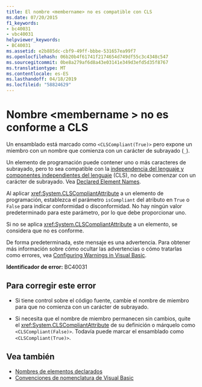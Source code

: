```yaml
---
title: El nombre <membername> no es compatible con CLS
ms.date: 07/20/2015
f1_keywords:
- bc40031
- vbc40031
helpviewer_keywords:
- BC40031
ms.assetid: e2b885dc-cbf9-49ff-bbbe-531657ea99f7
ms.openlocfilehash: 06b20b4f61741f2174654d749df55c3c4348c547
ms.sourcegitcommit: 0be8a279af6d8a43e03141e349d3efd5d35f8767
ms.translationtype: MT
ms.contentlocale: es-ES
ms.lasthandoff: 04/18/2019
ms.locfileid: "58824629"
---
```

# <a name="name-membername-is-not-cls-compliant"></a>Nombre \<membername > no es conforme a CLS
Un ensamblado está marcado como `<CLSCompliant(True)>` pero expone un miembro con un nombre que comienza con un carácter de subrayado (`_`).  
  
 Un elemento de programación puede contener uno o más caracteres de subrayado, pero to sea compatible con la [independencia del lenguaje y componentes independientes del lenguaje](../../../standard/language-independence-and-language-independent-components.md) (CLS), no debe comenzar con un carácter de subrayado. Vea [Declared Element Names](../../../visual-basic/programming-guide/language-features/declared-elements/declared-element-names.md).  
  
 Al aplicar <xref:System.CLSCompliantAttribute> a un elemento de programación, establezca el parámetro `isCompliant` del atributo en `True` o `False` para indicar conformidad o disconformidad. No hay ningún valor predeterminado para este parámetro, por lo que debe proporcionar uno.  
  
 Si no se aplica <xref:System.CLSCompliantAttribute> a un elemento, se considera que no es conforme.  
  
 De forma predeterminada, este mensaje es una advertencia. Para obtener más información sobre cómo ocultar las advertencias o cómo tratarlas como errores, vea [Configuring Warnings in Visual Basic](/visualstudio/ide/configuring-warnings-in-visual-basic).  
  
 **Identificador de error:** BC40031  
  
## <a name="to-correct-this-error"></a>Para corregir este error  
  
-   Si tiene control sobre el código fuente, cambie el nombre de miembro para que no comienza con un carácter de subrayado.  
  
-   Si necesita que el nombre de miembro permanecen sin cambios, quite el <xref:System.CLSCompliantAttribute> de su definición o márquelo como `<CLSCompliant(False)>`. Todavía puede marcar el ensamblado como `<CLSCompliant(True)>`.  
  
## <a name="see-also"></a>Vea también

- [Nombres de elementos declarados](../../../visual-basic/programming-guide/language-features/declared-elements/declared-element-names.md)
- [Convenciones de nomenclatura de Visual Basic](../../../visual-basic/programming-guide/program-structure/naming-conventions.md)
